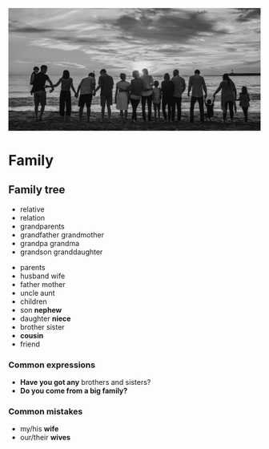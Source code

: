 ![Family](https://raw.githubusercontent.com/llp103ping/images/master/English/Elementary/001_Family.jpg)


# Family


## Family tree
+ relative
+ relation
+ grandparents
+ grandfather grandmother
+ grandpa grandma
+ grandson granddaughter
 <!-- more -->
+ parents
+ husband wife 
+ father mother
+ uncle aunt
+ children 
+ son **nephew**
+ daughter **niece**
+ brother sister
+ **cousin**
+ friend


### Common expressions
+ **Have you got any** brothers and sisters?
+ **Do you come from a big family?**


### Common mistakes
+ my/his **wife**
+ our/their **wives**

